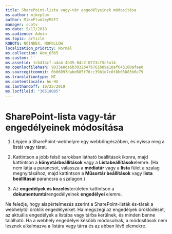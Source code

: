 ```yaml
---
title: SharePoint-lista vagy-tár engedélyeinek módosítása
ms.author: mikeplum
author: MikePlumleyMSFT
manager: scotv
ms.date: 5/17/2018
ms.audience: Admin
ms.topic: article
ROBOTS: NOINDEX, NOFOLLOW
localization_priority: Normal
ms.collection: Adm_O365
ms.custom: ''
ms.assetid: 1cb414cf-a4a4-4b35-84c2-0723cf5c5a14
ms.openlocfilehash: 9033e8da6b3032b47b761b89e18af643100afaa0
ms.sourcegitcommit: 0b06093dabd685f76cc39b1d7c0f8b03883b6e79
ms.translationtype: MT
ms.contentlocale: hu-HU
ms.lasthandoff: 10/25/2019
ms.locfileid: "36519085"
---
```

# <a name="change-permissions-for-a-sharepoint-list-or-library"></a>SharePoint-lista vagy-tár engedélyeinek módosítása

1. Lépjen a SharePoint-webhelyre egy webböngészőben, és nyissa meg a listát vagy tárat.
    
2. Kattintson a jobb felső sarokban látható beállítások ikonra, majd kattintson a **könyvtárbeállítások** vagy a **Listabeállítások**elemre. (Ha nem látja a parancsot, válassza a **médiatár** vagy a **lista** fület a szalag megnyitásához, majd kattintson a **Műsortár beállítások** vagy **lista beállításai** parancsra a szalagon.) 
    
3. Az **engedélyek és kezelés**területen kattintson a **dokumentumtár**engedélyeinek **engedélyei** elemre.
    
Ne feledje, hogy alapértelmezés szerint a SharePoint-listák és-tárak a webhelytől öröklik engedélyeiket. Ha megszegi az engedélyek öröklődését, az aktuális engedélyek a listába vagy tárba kerülnek, és minden benne található. Ha a webhely engedélyei később módosulnak, a módosítások nem lesznek alkalmazva a listára vagy tárra és az abban lévő elemekre.
  

